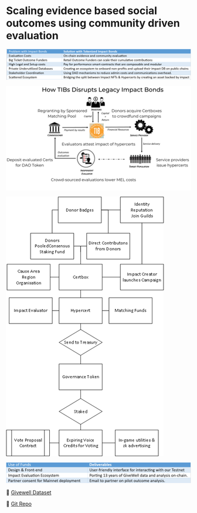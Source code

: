 # Scaling evidence based social outcomes using community driven evaluation

![Problem & Solutions](https://github.com/hodlerfolyf/TIBs/raw/main/images/Problem%20%26%20Solutions.PNG)

![Comparison View](https://github.com/hodlerfolyf/TIBs/raw/main/images/Comparsion%20View.png)

![Overview](https://github.com/hodlerfolyf/TIBs/raw/main/images/Overview.png)

![Use of Funds](https://github.com/hodlerfolyf/TIBs/raw/main/images/uof.png)

🔘 [Givewell Dataset](https://docs.google.com/spreadsheets/d/1z065ab9PPMu9i5KiQ4yLyQJPFQCfEzHSgtHulPiZeBo/edit?usp=gmail_thread#gid=1061916285)

🔘 [Git Repo](https://github.com/hodlerfolyf/TIBs)
